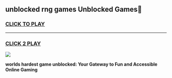 
## unblocked rng games Unblocked Games👋
<h3>
<a href="https://premium.freeplayer.one?title=unblocked_rng_games&ref=16F">CLICK TO PLAY</a></h3>
<hr>

<h3>
<a href="https://premium.freeplayer.one?title=unblocked_rng_games&ref=16F">CLICK 2 PLAY</a>
  
</h3>

<a href="https://premium.freeplayer.one?title=unblocked_rng_games&ref=16F/"><img src="https://clearcache.store/games.png"></a>


**worlds hardest game unblocked: Your Gateway to Fun and Accessible Online Gaming**
